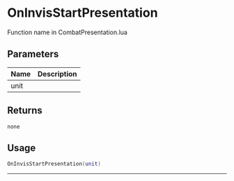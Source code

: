 # OnInvisStartPresentation

Function name in CombatPresentation.lua

## Parameters

| Name | Description |
| ---- | ----------- |
| unit |             |

## Returns

`none`

## Usage

```lua
OnInvisStartPresentation(unit)
```

---
